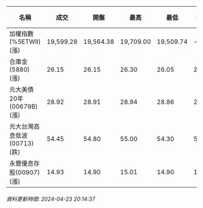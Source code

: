 | 名稱 | 成交 | 開盤 | 最高 | 最低 | 均價 | 成交金額(億) | 昨收 | 漲跌幅 | 漲跌 | 總量 | 昨量 | 振幅 |
| -------- | -------- | -------- | -------- |-------- | -------- | -------- |-------- |-------- |-------- | -------- | -------- |-------- |
|加權指數(%5ETWII) (漲)|19,599.28|19,564.38|19,709.00|19,509.74|-|3,456.31|19,411.22|0.97%|188.06|7,187,328|0|1.03%|
|合庫金(5880) (漲)|26.15|26.15|26.30|26.05|26.18|2.22|26.10|0.19%|0.05|8,490|12,105|0.96%|
|元大美債20年(00679B) (漲)|28.92|28.91|28.94|28.86|28.92|8.73|28.77|0.52%|0.15|30,176|45,127|0.28%|
|元大台灣高息低波(00713) (跌)|54.45|54.80|55.00|54.30|54.53|3.17|54.55|0.18%|0.10|5,808|6,350|1.28%|
|永豐優息存股(00907) (漲)|14.93|14.90|15.01|14.90|14.96|0.233|14.89|0.27%|0.04|1,558|4,358|0.74%|
###### 資料更新時間: 2024-04-23 20:14:37